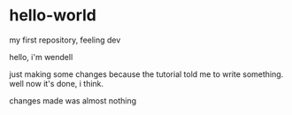 # hello-world
my first repository, feeling dev

hello, i'm wendell

just making some changes because the tutorial told me to write something. well now it's done, i think.

changes made was almost nothing
